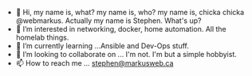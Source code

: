 - 👋 Hi, my name is, what? my name is, who? my name is, chicka chicka @webmarkus.  Actually my name is Stephen. What's up?
- 👀 I’m interested in networking, docker, home automation. All the homelab things.
- 🌱 I’m currently learning ...Ansible and Dev-Ops stuff.
- 💞️ I’m looking to collaborate on ... I'm not. I'm but a simple hobbyist.
- 📫 How to reach me ... stephen@markusweb.ca
